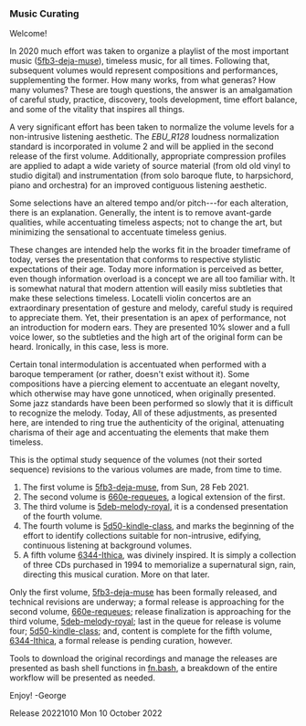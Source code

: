 ### Music Curating

Welcome!

In 2020 much effort was taken to organize a playlist of the most important music
([5fb3-deja-muse](https://github.com/georgalis/pub/blob/master/know/music/5fb3-deja-muse.md)),
timeless music, for all times. Following that, subsequent volumes would represent compositions and
performances, supplementing the former. How many works, from what generas? How many volumes? These
are tough questions, the answer is an amalgamation of careful study, practice, discovery, tools
development, time effort balance, and some of the vitality that inspires all things.

A very significant effort has been taken to normalize the volume levels for a non-intrusive
listening aesthetic. The _EBU_R128_ loudness normalization standard is incorporated in volume 2 and
will be applied in the second release of the first volume. Additionally, appropriate compression
profiles are applied to adapt a wide variety of source material (from old old vinyl to studio
digital) and instrumentation (from solo baroque flute, to harpsichord, piano and orchestra) for an
improved contiguous listening aesthetic.

Some selections have an altered tempo and/or pitch---for each alteration, there is an
explanation. Generally, the intent is to remove avant-garde qualities, while accentuating timeless
aspects; not to change the art, but minimizing the sensational to accentuate timeless genius.

These changes are intended help the works fit in the broader timeframe of today, verses the
presentation that conforms to respective stylistic expectations of their age. Today more
information is perceived as better, even though information overload is a concept we are all too
familiar with. It is somewhat natural that modern attention will easily miss subtleties that make
these selections timeless. Locatelli violin concertos are an extraordinary presentation of gesture
and melody, careful study is required to appreciate them.  Yet, their presentation is an apex of
performance, not an introduction for modern ears. They are presented 10% slower and a full voice
lower, so the subtleties and the high art of the original form can be heard. Ironically, in this
case, less is more.

Certain tonal intermodulation is accentuated when performed with a baroque temperament (or rather,
doesn't exist without it).  Some compositions have a piercing element to accentuate an elegant
novelty, which otherwise may have gone unnoticed, when originally presented. Some jazz standards
have been been performed so slowly that it is difficult to recognize the melody. Today, All of
these adjustments, as presented here, are intended to ring true the authenticity of the original,
attenuating charisma of their age and accentuating the elements that make them timeless.

This is the optimal study sequence of the volumes (not their sorted sequence) revisions to the
various volumes are made, from time to time.

1. The first volume is [5fb3-deja-muse](https://github.com/georgalis/pub/blob/master/know/music/5fb3-deja-muse.md), from Sun, 28 Feb 2021.
1. The second volume is [660e-requeues](https://github.com/georgalis/pub/blob/master/know/music/660e-requeues.list), a logical extension of the first.
1. The third volume is [5deb-melody-royal](https://github.com/georgalis/pub/blob/master/know/music/5deb-melody-royal.list), it is a condensed presentation of the fourth volume.
1. The fourth volume is [5d50-kindle-class](https://github.com/georgalis/pub/blob/master/know/music/5d50-kindle-class.list), and marks the beginning of the effort to identify collections suitable for non-intrusive, edifying, continuous listening at background volumes.
1. A fifth volume [6344-Ithica](https://github.com/georgalis/pub/blob/master/know/music/6344-Ithica.list), was divinely inspired. It is simply a collection of three CDs purchased in 1994 to memorialize a supernatural sign, rain, directing this musical curation. More on that later.

Only the first volume,
[5fb3-deja-muse](https://github.com/georgalis/pub/blob/master/know/music/5fb3-deja-muse.md)
has been formally released, and technical revisions are underway;
a formal release is approaching for the second volume,
[660e-requeues](https://github.com/georgalis/pub/blob/master/know/music/660e-requeues.list);
release finalization is approaching for the third volume,
[5deb-melody-royal](https://github.com/georgalis/pub/blob/master/know/music/5deb-melody-royal.list);
last in the queue for release is volume four;
[5d50-kindle-class](https://github.com/georgalis/pub/blob/master/know/music/5d50-kindle-class.list); and,
content is complete for the fifth volume, 
[6344-Ithica](https://github.com/georgalis/pub/blob/master/know/music/6344-Ithica.list),
a formal release is pending curation, however.

Tools to download the original recordings and manage the releases are presented as bash shell
functions in [fn.bash](https://github.com/georgalis/pub/blob/master/sub/fn.bash), a breakdown of
the entire workflow will be presented as needed.

Enjoy!
-George

Release 20221010 Mon 10 October 2022

